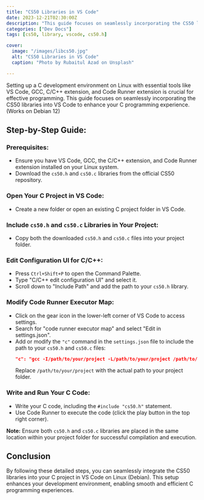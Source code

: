 ```yaml
---
title: "CS50 Libraries in VS Code"
date: 2023-12-21T02:30:00Z
description: "This guide focuses on seamlessly incorporating the CS50 libraries into VS Code to enhance your C programming experience"
categories: ["Dev Docs"]
tags: [cs50, library, vscode, cs50.h]

cover:
  image: "/images/libcs50.jpg"
  alt: "CS50 Libraries in VS Code"
  caption: "Photo by Rubaitul Azad on Unsplash"

---
```


Setting up a C development environment on Linux with essential tools like VS Code, GCC, C/C++ extension, and Code Runner extension is crucial for effective programming. This guide focuses on seamlessly incorporating the CS50 libraries into VS Code to enhance your C programming experience. (Works on Debian 12)

## Step-by-Step Guide:

### Prerequisites:
- Ensure you have VS Code, GCC, the C/C++ extension, and Code Runner extension installed on your Linux system.
- Download the `cs50.h` and `cs50.c` libraries from the official CS50 repository.

### Open Your C Project in VS Code:
- Create a new folder or open an existing C project folder in VS Code.

### Include `cs50.h` and `cs50.c` Libraries in Your Project:
- Copy both the downloaded `cs50.h` and `cs50.c` files into your project folder.

### Edit Configuration UI for C/C++:
- Press `Ctrl+Shift+P` to open the Command Palette.
- Type "C/C++ edit configuration UI" and select it.
- Scroll down to "Include Path" and add the path to your `cs50.h` library.

### Modify Code Runner Executor Map:
- Click on the gear icon in the lower-left corner of VS Code to access settings.
- Search for "code runner executor map" and select "Edit in settings.json".
- Add or modify the `"c"` command in the `settings.json` file to include the path to your `cs50.h` and `cs50.c` files:
  ```json
  "c": "gcc -I/path/to/your/project -L/path/to/your/project /path/to/your/project/cs50.c $fileName -o $fileNameWithoutExt && $dir$fileNameWithoutExt",
  ```
  Replace `/path/to/your/project` with the actual path to your project folder.

### Write and Run Your C Code:
- Write your C code, including the `#include "cs50.h"` statement.
- Use Code Runner to execute the code (click the play button in the top right corner).

**Note:** Ensure both `cs50.h` and `cs50.c` libraries are placed in the same location within your project folder for successful compilation and execution.

## Conclusion
By following these detailed steps, you can seamlessly integrate the CS50 libraries into your C project in VS Code on Linux (Debian). This setup enhances your development environment, enabling smooth and efficient C programming experiences.
